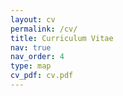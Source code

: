 ```yaml
---
layout: cv
permalink: /cv/
title: Curriculum Vitae
nav: true
nav_order: 4
type: map
cv_pdf: cv.pdf
---
```

